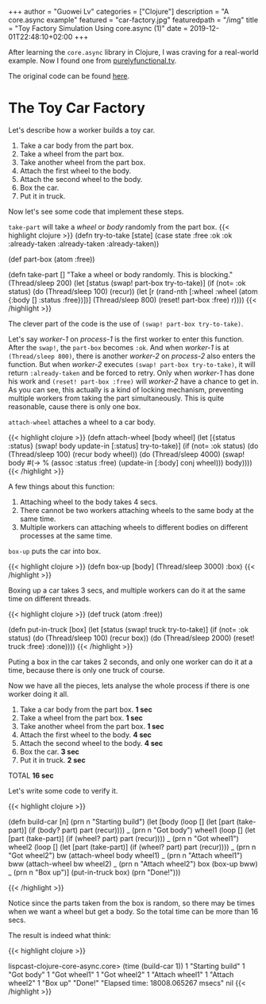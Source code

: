 +++
author = "Guowei Lv"
categories = ["Clojure"]
description = "A core.async example"
featured = "car-factory.jpg"
featuredpath = "/img"
title = "Toy Factory Simulation Using core.async (1)"
date = 2019-12-01T22:48:10+02:00
+++

After learning the `core.async` library in Clojure, I was craving for a real-world example. Now I found one from [purelyfunctional.tv](https://purelyfunctional.tv/courses/clojure-core-async/).

The original code can be found [here](https://github.com/ericnormand/lispcast-clojure-core-async).


# The Toy Car Factory

Let's describe how a worker builds a toy car.

1. Take a car body from the part box.
2. Take a wheel from the part box.
3. Take another wheel from the part box.
4. Attach the first wheel to the body.
5. Attach the second wheel to the body.
6. Box the car.
7. Put it in truck.

Now let's see some code that implement these steps.

`take-part` will take a *wheel* or *body* randomly from the part box.
{{< highlight clojure >}}
(defn try-to-take [state]
  (case state
    :free :ok
    :ok :already-taken
    :already-taken :already-taken))

(def part-box (atom :free))

(defn take-part []
  "Take a wheel or body randomly. This is blocking."
  (Thread/sleep 200)
  (let [status (swap! part-box try-to-take)]
    (if (not= :ok status)
      (do
        (Thread/sleep 100)
        (recur))
      (let [r (rand-nth [:wheel :wheel (atom {:body []
                                              :status :free})])]
        (Thread/sleep 800)
        (reset! part-box :free)
        r))))
{{< /highlight >}}

The clever part of the code is the use of `(swap! part-box try-to-take)`.

Let's say *worker-1* on *process-1* is the first worker to enter this function. After the `swap!`, the `part-box` becomes `:ok`. And when *worker-1* is at `(Thread/sleep 800)`, there is another *worker-2* on *process-2* also enters the function. But when *worker-2* executes `(swap! part-box try-to-take)`, it will return `:already-taken` and be forced to retry. Only when *worker-1* has done his work and `(reset! part-box :free)` will *worker-2* have a chance to get in. As you can see, this actually is a kind of locking mechanism, preventing multiple workers from taking the part simultaneously. This is quite reasonable, cause there is only one box.

`attach-wheel` attaches a wheel to a car body.

{{< highlight clojure >}}
(defn attach-wheel [body wheel]
  (let [{status :status} (swap! body update-in [:status] try-to-take)]
    (if (not= :ok status)
      (do
        (Thread/sleep 100)
        (recur body wheel))
      (do
        (Thread/sleep 4000)
        (swap! body #(-> %
                         (assoc :status :free)
                         (update-in [:body] conj wheel)))
        body))))
{{< /highlight >}}

A few things about this function:

1. Attaching wheel to the body takes 4 secs. 
2. There cannot be two workers attaching wheels to the same body at the same time.
3. Multiple workers can attaching wheels to different bodies on different processes at the same time.

`box-up` puts the car into box.

{{< highlight clojure >}}
(defn box-up [body]
  (Thread/sleep 3000)
  :box)
{{< /highlight >}}



Boxing up a car takes 3 secs, and multiple workers can do it at the same time on different threads.

{{< highlight clojure >}}
(def truck (atom :free))

(defn put-in-truck [box]
  (let [status (swap! truck try-to-take)]
    (if (not= :ok status)
      (do
        (Thread/sleep 100)
        (recur box))
      (do
        (Thread/sleep 2000)
        (reset! truck :free)
        :done))))
{{< /highlight >}}

Puting a box in the car takes 2 seconds, and only one worker can do it at a time, because there is only one truck of course.


Now we have all the pieces, lets analyse the whole process if there is one worker doing it all.

1. Take a car body from the part box.    **1 sec**
2. Take a wheel from the part box.       **1 sec**
3. Take another wheel from the part box. **1 sec**
4. Attach the first wheel to the body.   **4 sec**
5. Attach the second wheel to the body.  **4 sec**
6. Box the car.                          **3 sec**
7. Put it in truck.                      **2 sec**

TOTAL                                    **16 sec** 

Let's write some code to verify it.

{{< highlight clojure >}}

(defn build-car [n]
  (prn n "Starting build")
  (let [body (loop []
               (let [part (take-part)]
                 (if (body? part)
                   part
                   (recur))))
        _ (prn n "Got body")
        wheel1 (loop []
                 (let [part (take-part)]
                   (if (wheel? part)
                     part
                     (recur))))
        _ (prn n "Got wheel1")
        wheel2 (loop []
                 (let [part (take-part)]
                   (if (wheel? part)
                     part
                     (recur))))
        _ (prn n "Got wheel2")
        bw (attach-wheel body wheel1)
        _ (prn n "Attach wheel1")
        bww (attach-wheel bw wheel2)
        _ (prn n "Attach wheel2")
        box (box-up bww)
        _ (prn n "Box up")]
    (put-in-truck box)
    (prn "Done!")))

{{< /highlight >}}

Notice since the parts taken from the box is random, so there may be times when we want a wheel but get a body. So the total time can be more than 16 secs.

The result is indeed what think:

{{< highlight clojure >}}

lispcast-clojure-core-async.core> (time (build-car 1))
1 "Starting build"
1 "Got body"
1 "Got wheel1"
1 "Got wheel2"
1 "Attach wheel1"
1 "Attach wheel2"
1 "Box up"
"Done!"
"Elapsed time: 18008.065267 msecs"
nil
{{< /highlight >}}
